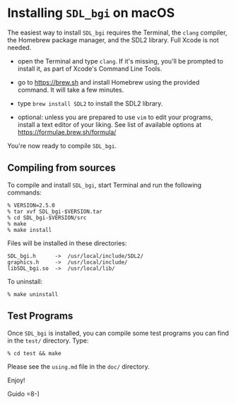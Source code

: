 # Installing `SDL_bgi` on macOS

The easiest way to install `SDL_bgi` requires the Terminal, the
`clang` compiler, the Homebrew package manager, and the SDL2 library.
Full Xcode is not needed.

- open the Terminal and type `clang`. If it's missing, you'll be
  prompted to install it, as part of Xcode's Command Line Tools.

- go to <https://brew.sh> and install Homebrew using the provided
  command. It will take a few minutes.

- type `brew install SDL2` to install the SDL2 library.

- optional: unless you are prepared to use `vim` to edit your
  programs, install a text editor of your liking. See list of
  available options at <https://formulae.brew.sh/formula/>

You're now ready to compile `SDL_bgi`.


## Compiling from sources

To compile and install `SDL_bgi`, start Terminal and run the following
commands:

    % VERSION=2.5.0
    % tar xvf SDL_bgi-$VERSION.tar
    % cd SDL_bgi-$VERSION/src
    % make
    % make install

Files will be installed in these directories:

    SDL_bgi.h      ->  /usr/local/include/SDL2/
    graphics.h     ->  /usr/local/include/
    libSDL_bgi.so  ->  /usr/local/lib/

To uninstall:

    % make uninstall


## Test Programs

Once `SDL_bgi` is installed, you can compile some test programs you
can find in the `test/` directory. Type:

    % cd test && make

Please see the `using.md` file in the `doc/` directory.

Enjoy!

Guido =8-)
